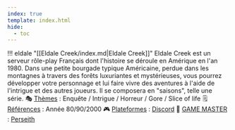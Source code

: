```yaml
---
index: true
template: index.html
hide:
  - toc
---
```


<div class="grid cards" markdown>

!!! eldale "[[Eldale Creek/index.md|Eldale Creek]]"
    Eldale Creek est un serveur rôle-play Français dont l'histoire se déroule en Amérique en l'an 1980. 
    Dans une petite bourgade typique Américaine, perdue dans les montagnes à travers des forêts luxuriantes et mystérieuses, vous pourrez développer votre personnage et lui faire vivre des aventures à l'aide de l'intrigue et des autres joueurs. Il se composera en "saisons", telle une série.
    🎭 <u>Thèmes</u> : Enquête / Intrigue / Horreur / Gore / Slice of life
    🗒️ <u>Références</u> : Année 80/90/2000
    🎮 <u>Plateformes</u> : [Discord](https://t.co/6OVtMf8UVW)
    🎲 <u> GAME MASTER</u> : [Perseith](https://twitter.com/Perseith)

</div>